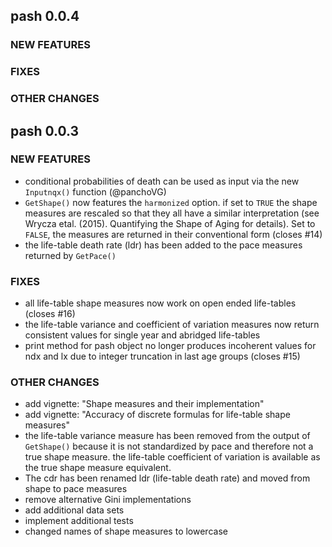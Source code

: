 pash 0.0.4
----------

### NEW FEATURES

### FIXES

### OTHER CHANGES

pash 0.0.3
----------

### NEW FEATURES

- conditional probabilities of death can be used as input via the new `Inputnqx()` function (@panchoVG)
- `GetShape()` now features the `harmonized` option. if set to `TRUE` the shape measures are rescaled so that they all have a similar interpretation (see Wrycza etal. (2015). Quantifying the Shape of Aging for details). Set to `FALSE`, the measures are returned in their conventional form (closes #14)
- the life-table death rate (ldr) has been added to the pace measures returned by `GetPace()`

### FIXES

- all life-table shape measures now work on open ended life-tables (closes #16)
- the life-table variance and coefficient of variation measures now return consistent values for single year and abridged life-tables
- print method for pash object no longer produces incoherent values for ndx and lx due to integer truncation in last age groups (closes #15)

### OTHER CHANGES

- add vignette: "Shape measures and their implementation"
- add vignette: "Accuracy of discrete formulas for life-table shape measures"
- the life-table variance measure has been removed from the output of `GetShape()` because it is not standardized by pace and therefore not a true shape measure. the life-table coefficient of variation is available as the true shape measure equivalent.
- The cdr has been renamed ldr (life-table death rate) and moved from shape to pace measures
- remove alternative Gini implementations
- add additional data sets
- implement additional tests
- changed names of shape measures to lowercase